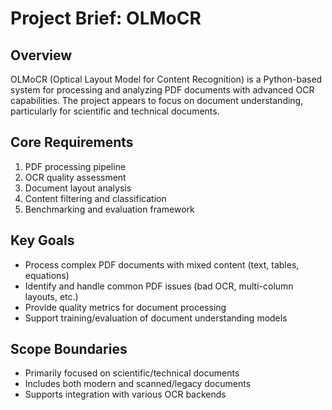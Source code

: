 # Project Brief: OLMoCR

## Overview
OLMoCR (Optical Layout Model for Content Recognition) is a Python-based system for processing and analyzing PDF documents with advanced OCR capabilities. The project appears to focus on document understanding, particularly for scientific and technical documents.

## Core Requirements
1. PDF processing pipeline
2. OCR quality assessment
3. Document layout analysis
4. Content filtering and classification
5. Benchmarking and evaluation framework

## Key Goals
- Process complex PDF documents with mixed content (text, tables, equations)
- Identify and handle common PDF issues (bad OCR, multi-column layouts, etc.)
- Provide quality metrics for document processing
- Support training/evaluation of document understanding models

## Scope Boundaries
- Primarily focused on scientific/technical documents
- Includes both modern and scanned/legacy documents
- Supports integration with various OCR backends
